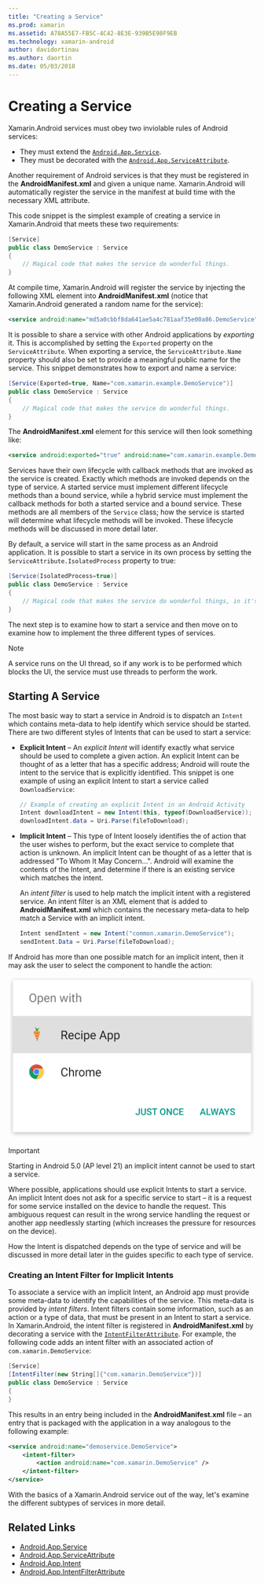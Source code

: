 ```yaml
---
title: "Creating a Service"
ms.prod: xamarin
ms.assetid: A78A55E7-FB5C-4C42-8E3E-939B5E98F9EB
ms.technology: xamarin-android
author: davidortinau
ms.author: daortin
ms.date: 05/03/2018
---
```


# Creating a Service

Xamarin.Android services must obey two inviolable rules of Android services:

- They must extend the [`Android.App.Service`](xref:Android.App.Service).
- They must be decorated with the [`Android.App.ServiceAttribute`](xref:Android.App.ServiceAttribute).

Another requirement of Android services is that they must be registered in the **AndroidManifest.xml** and given a unique name. Xamarin.Android will automatically register the service in the manifest at build time with the necessary XML attribute.

This code snippet is the simplest example of creating a service in Xamarin.Android that meets these two requirements:  

```csharp
[Service]
public class DemoService : Service
{
    // Magical code that makes the service do wonderful things.
}
```

At compile time, Xamarin.Android will register the service by injecting the following XML element into **AndroidManifest.xml**  (notice that Xamarin.Android generated a random name for the service):

```xml
<service android:name="md5a0cbbf8da641ae5a4c781aaf35e00a86.DemoService" />
```

It is possible to share a service with other Android applications by _exporting_ it. This is accomplished by setting the `Exported` property on the `ServiceAttribute`. When exporting a service, the `ServiceAttribute.Name` property should also be set to provide a meaningful public name for the service. This snippet demonstrates how to export and name a service:

```csharp
[Service(Exported=true, Name="com.xamarin.example.DemoService")]
public class DemoService : Service
{
    // Magical code that makes the service do wonderful things.
}
```

The **AndroidManifest.xml** element for this service will then look something like:

```xml
<service android:exported="true" android:name="com.xamarin.example.DemoService" />
```

Services have their own lifecycle with callback methods that are invoked as the service is created. Exactly which methods are invoked depends on the type of service. A started service must implement different lifecycle methods than a bound service, while a hybrid service must implement the callback methods for both a started service and a bound service. These methods are all members of the `Service` class; how the service is started will determine what lifecycle methods will be invoked. These lifecycle methods will be discussed in more detail later.

By default, a service will start in the same process as an Android application. It is possible to start a service in its own process by setting the `ServiceAttribute.IsolatedProcess` property to true:

```csharp
[Service(IsolatedProcess=true)]
public class DemoService : Service
{
    // Magical code that makes the service do wonderful things, in it's own process!
}
```

The next step is to examine how to start a service and then move on to examine how to implement the three different types of services.

> [!NOTE]
> A service runs on the UI thread, so if any work is to be performed which blocks the UI, the service must use threads to perform the work.

## Starting A Service

The most basic way to start a service in Android is to dispatch an `Intent` which contains meta-data to help identify which service should be started. There are two different styles of Intents that can be used to start a service:

- **Explicit Intent** &ndash; An _explicit Intent_ will identify
    exactly what service should be used to complete a given action. An
    explicit Intent can be thought of as a letter that has a specific
    address; Android will route the intent to the service that is
    explicitly identified. This snippet is one example of using an
    explicit Intent to start a service called `DownloadService`:

    ```csharp
    // Example of creating an explicit Intent in an Android Activity
    Intent downloadIntent = new Intent(this, typeof(DownloadService));
    downloadIntent.data = Uri.Parse(fileToDownload);
    ```

- **Implicit Intent** &ndash; This type of Intent loosely identifies
    the of action that the user wishes to perform, but the exact service to
    complete that action is unknown. An implicit Intent can be thought
    of as a letter that is addressed "To Whom It May Concern...".
    Android will examine the contents of the Intent, and determine if
    there is an existing service which matches the intent.

    An _intent filter_ is used to help match the implicit intent with a
    registered service. An intent filter is an XML element that is
    added to **AndroidManifest.xml** which contains the necessary
    meta-data to help match a Service with an implicit intent.

    ```csharp
    Intent sendIntent = new Intent("common.xamarin.DemoService");
    sendIntent.Data = Uri.Parse(fileToDownload);
    ```

If Android has more than one possible match for an implicit intent,
then it may ask the user to select the component to handle the
action:

![Screenshot of a disambiguation dialog](images/creating-a-service-01.png "Screenshot of a disambiguation dialog")

> [!IMPORTANT]
> Starting in Android 5.0 (AP level 21) an implicit intent cannot be used to start a service.

Where possible, applications should use explicit Intents to start a service. An implicit Intent does not ask for a specific service to start &ndash; it is a request for some service installed on the device to handle the request. This ambiguous request can result in the wrong service handling the request or another app needlessly starting (which increases the pressure for resources on the device).

How the Intent is dispatched depends on the type of service and will be discussed in more detail later in the guides specific to each type of service.

### Creating an Intent Filter for Implicit Intents

To associate a service with an implicit Intent, an Android app must provide some meta-data to identify the capabilities of the service. This meta-data is provided by  _intent filters_. Intent filters contain some information, such as an action or a type of data, that must be present in an Intent to start a service. In Xamarin.Android, the intent filter is registered in **AndroidManifest.xml** by decorating a service with the [`IntentFilterAttribute`](xref:Android.App.IntentFilterAttribute). For example, the following code adds an intent filter with an associated action of `com.xamarin.DemoService`:

```csharp
[Service]
[IntentFilter(new String[]{"com.xamarin.DemoService"})]
public class DemoService : Service
{
}
```

This results in an entry being included in the **AndroidManifest.xml** file &ndash; an entry that is packaged with the application in a way analogous to the following example:

```xml
<service android:name="demoservice.DemoService">
    <intent-filter>
        <action android:name="com.xamarin.DemoService" />
    </intent-filter>
</service>
```

With the basics of a Xamarin.Android service out of the way, let's examine the different subtypes of services in more detail.

## Related Links

- [Android.App.Service](xref:Android.App.Service)
- [Android.App.ServiceAttribute](xref:Android.App.ServiceAttribute)
- [Android.App.Intent](xref:Android.Content.Intent)
- [Android.App.IntentFilterAttribute](xref:Android.App.IntentFilterAttribute)
